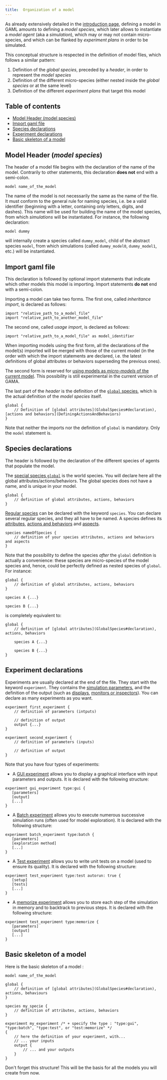 ```yaml
---
title:  Organization of a model
---
```



As already extensively detailed in the [introduction page](Introduction), defining a model in GAML amounts to defining a _model species_, which later allows to instantiate a _model agent_ (aka a _simulation_), which may or may not contain micro-species, and which can be flanked by _experiment plans_ in order to be simulated.

This conceptual structure is respected in the definition of model files, which follows a similar pattern:

1. Definition of the _global species_, preceded by a _header_, in order to represent the _model species_
1. Definition of the different micro-species (either nested inside the _global species_ or at the same level)
1. Definition of the different _experiment plans_ that target this model


## Table of contents 

* [Model Header (model species)](#model-header-model-species)
* [Import gaml file](#import-gaml-file)
* [Species declarations](#species-declarations)
* [Experiment declarations](#experiment-declarations)
* [Basic skeleton of a model](#basic-skeleton-of_a_model)


## Model Header (_model species_)

The header of a model file begins with the declaration of the name of the model. Contrarily to other statements, this declaration **does not** end with a semi-colon.
```
model name_of_the_model
```
The name of the model is not necessarily the same as the name of the file. It must conform to the general rule for naming species, i.e. be a valid identifier (beginning with a letter, containing only letters, digits, and dashes). This name will be used for building the name of the model species, from which _simulations_ will be instantiated. For instance, the following declaration:
```
model dummy
```
will internally create a species called `dummy_model`, child of the abstract species `model`, from which simulations (called `dummy_model0`, `dummy_model1`, etc.) will be instantiated.

## Import gaml file

This declaration is followed by optional import statements that indicate which other models this model is importing. Import statements **do not** end with a semi-colon.

Importing a model can take two forms. The first one, called _inheritance import_, is declared as follows:
```
import "relative_path_to_a_model_file"
import "relative_path_to_another_model_file"
```
The second one, called _usage import_, is declared as follows:
```
import "relative_path_to_a_model_file" as model_identifier
```
When importing models using the first form, all the declarations of the model(s) imported will be merged with those of the current model (in the order with which the import statements are declared, i.e. the latest definitions of global attributes or behaviors superseding the previous ones).

The second form is reserved for [using models as _micro-models_ of the current model](Comodel). This possibility is still experimental in the current version of GAMA.

The last part of the _header_ is the definition of the [`global` species](GlobalSpecies), which is the actual definition of the _model species_ itself.
```
global {
    // Definition of [global attributes](GlobalSpecies#declaration), [actions and behaviors](DefiningActionsAndBehaviors)
}
```

Note that neither the imports nor the definition of `global` is mandatory. Only the `model` statement is.



## Species declarations

The header is followed by the declaration of the different species of agents that populate the model.

The [special species `global`](GlobalSpecies) is the world species. You will declare here all the global attributes/actions/behaviors. The global species does not have a name, and is unique in your model.
```
global {
    // definition of global attributes, actions, behaviors
}
```
[Regular species](RegularSpecies) can be declared with the keyword `species`. You can declare several regular species, and they all have to be named. A species defines its [attributes](RegularSpecies#declaration), [actions and behaviors](DefiningActionsAndBehaviors) and [aspects](RegularSpecies#the-aspect-statement).
```
species nameOfSpecies {
	// definition of your species attributes, actions and behaviors and aspects
}
```
Note that the possibility to define the species _after_ the `global` definition is actually a convenience: these species are micro-species of the model species and, hence, could be perfectly defined as nested species of `global`. For instance:
```
global {
    // definition of global attributes, actions, behaviors
}

species A {...}

species B {...}
```
is completely equivalent to:
```
global {
    // definition of [global attributes](GlobalSpecies#declaration), actions, behaviors

    species A {...}

    species B {...}
}
```


## Experiment declarations

Experiments are usually declared at the end of the file. They start with the keyword `experiment`. They contains the [simulation parameters](DefiningParameters), and the definition of the output (such as [displays](DefiningDisplaysGeneralities), [monitors or inspectors](DefiningMonitorsAndInspectors)). You can declare as many experiments as you want.

```
experiment first_experiment {
    // definition of parameters (intputs)

    // definition of output
    output {...}
}

experiment second_experiment {
    // definition of parameters (inputs)

    // definition of output
}
```

Note that you have four types of experiments:

* A [GUI experiment](DefiningGUIExperiment) allows you to display a graphical interface with input parameters and outputs. It is declared with the following structure:
```
experiment gui_experiment type:gui {
   [parameters]
   [output]
   [...]
}
```

* A [Batch experiment](BatchExperiments) allows you to execute numerous successive simulation runs (often used for model exploration). It is declared with the following structure:
```
experiment batch_experiment type:batch {
   [parameters]
   [exploration method]
   [...]
}
``` 

* A [Test experiment](Writing_Tests) allows you to write unit tests on a model (used to ensure its quality). It is declared with the following structure:
```
experiment test_experiment type:test autorun: true {
   [setup]
   [tests]
   [...]
}
```

* A [memorize experiment](Save-and-restore-simulations) allows you to store each step of the simulation in memory and to backtrack to previous steps. It is declared with the following structure:
```
experiment test_experiment type:memorize {
   [parameters]
   [output]
   [...]
}
```

## Basic skeleton of a model

Here is the basic skeleton of a model :
```
model name_of_the_model

global {
	// definition of [global attributes](GlobalSpecies#declaration), actions, behaviours
}

species my_specie {
	// definition of attributes, actions, behaviors
}

experiment my_experiment /* + specify the type : "type:gui", "type:batch", "type:test", or "test:memorize" */
{
	// here the definition of your experiment, with...
	// ... your inputs
	output {
		// ... and your outputs
	}
}
```
Don't forget this structure! This will be the basis for all the models you will create from now.
